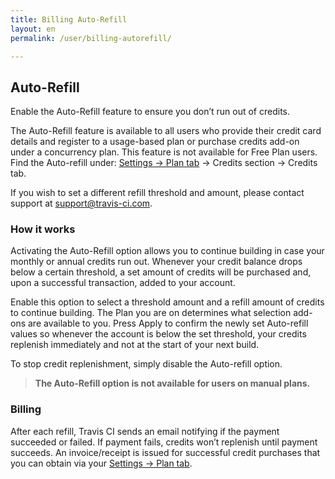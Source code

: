 ```yaml
---
title: Billing Auto-Refill
layout: en
permalink: /user/billing-autorefill/

---
```


## Auto-Refill

Enable the Auto-Refill feature to ensure you don’t run out of credits.

The Auto-Refill feature is available to all users who provide their credit card details and register to a usage-based plan or purchase credits add-on under a concurrency plan. This feature is not available for Free Plan users. Find the Auto-refill under: [Settings -> Plan tab](https://app.travis-ci.com/account/plan) -> Credits section -> Credits tab.

If you wish to set a different refill threshold and amount, please contact support at [support@travis-ci.com](mailto:support@travis-ci.com). 

### How it works

Activating the Auto-Refill option allows you to continue building in case your monthly or annual credits run out. Whenever your credit balance drops below a certain threshold, a set amount of credits will be purchased and, upon a successful transaction, added to your account.

Enable this option to select a threshold amount and a refill amount of credits to continue building. The Plan you are on determines what selection add-ons are available to you. Press Apply to confirm the newly set Auto-refill values so whenever the account is below the set threshold, your credits replenish immediately and not at the start of your next build. 

To stop credit replenishment, simply disable the Auto-refill option.

> **The Auto-Refill option is not available for users on manual plans.**

### Billing

After each refill, Travis CI sends an email notifying if the payment succeeded or failed. If payment fails, credits won’t replenish until payment succeeds. An invoice/receipt is issued for successful credit purchases that you can obtain via your [Settings -> Plan tab](https://app.travis-ci.com/account/plan).

